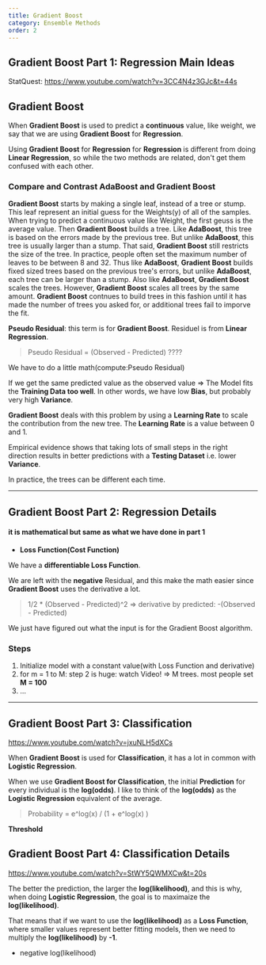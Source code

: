 ```yaml
---
title: Gradient Boost
category: Ensemble Methods
order: 2
---
```


## Gradient Boost Part 1: Regression Main Ideas

StatQuest: https://www.youtube.com/watch?v=3CC4N4z3GJc&t=44s

## Gradient Boost

When **Gradient Boost** is used to predict a **continuous** value, like weight, we say that we are using **Gradient Boost** for **Regression**.

Using **Gradient Boost** for **Regression** for **Regression** is different from doing **Linear Regression**, so while the two methods are related, don't get them confused with each other.

### Compare and Contrast AdaBoost and Gradient Boost

**Gradient Boost** starts by making a single leaf, instead of a tree or stump. This leaf represent an initial guess for the Weights(y) of all of the samples. When trying to predict a continuous value like Weight, the first geuss is the average value. Then **Gradient Boost** builds a tree. Like **AdaBoost**, this tree is based on the errors made by the previous tree. But unlike **AdaBoost**, this tree is usually larger than a stump. That said, **Gradient Boost** still restricts the size of the tree.
In practice, people often set the maximum number of leaves to be between 8 and 32. Thus like **AdaBoost**, **Gradient Boost** builds fixed sized trees based on the previous tree's errors, but unlike **AdaBoost**, each tree can be larger than a stump. Also like **AdaBoost**, **Gradient Boost** scales the trees. However, **Gradient Boost** scales all trees by the same amount.
**Gradient Boost** contnues to build trees in this fashion until it has made the number of trees you asked for, or additional trees fail to imporve the fit.

**Pseudo Residual**: this term is for **Gradient Boost**. Residuel is from **Linear Regression**.

> Pseudo Residual = (Observed - Predicted) ????

We have to do a little math(compute:Pseudo Residual)

If we get the same predicted value as the observed value => The Model fits the **Training Data too well**. In other words, we have low **Bias**, but probably very high **Variance**.

**Gradient Boost** deals with this problem by using a **Learning Rate** to scale the contribution from the new tree. The **Learning Rate** is a value between 0 and 1.

Empirical evidence shows that taking lots of small steps in the right direction results in better predictions with a **Testing Dataset** i.e. lower **Variance**.

In practice, the trees can be different each time.

---

## Gradient Boost Part 2: Regression Details

#### it is mathematical but same as what we have done in part 1

- **Loss Function(Cost Function)**

We have a **differentiable Loss Function**.

We are left with the **negative** Residual, and this make the math easier since **Gradient Boost** uses the derivative a lot.

> 1/2 * (Observed - Predicted)^2 => derivative by predicted: -(Observed - Predicted)

We just have figured out what the input is for the Gradient Boost algorithm.

### Steps
1. Initialize model with a constant value(with Loss Function and derivative)
2. for m = 1 to M: step 2 is huge: watch Video! => M trees. most people set **M = 100**
3. ...

---

## Gradient Boost Part 3: Classification

https://www.youtube.com/watch?v=jxuNLH5dXCs

When **Gradient Boost** is used for **Classification**, it has a lot in common with **Logistic Regression**.

When we use **Gradient Boost for Classification**, the initial **Prediction** for every individual is the **log(odds)**. I like to think of the **log(odds)** as the **Logistic Regression** equivalent of the average.

> Probability = e^log(x) / (1 + e^log(x) )

**Threshold**

## Gradient Boost Part 4: Classification Details

https://www.youtube.com/watch?v=StWY5QWMXCw&t=20s

The better the prediction, the larger the **log(likelihood)**, and this is why, when doing **Logistic Regression**, the goal is to maximaize the **log(likelihood)**.

That means that if we want to use the **log(likelihood)** as a **Loss Function**, where smaller values represent better fitting models, then we need to multiply the **log(likelihood)** by **-1**.

- negative log(likelihood)







